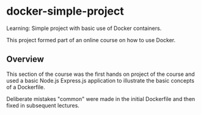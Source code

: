 # docker-simple-project
Learning: Simple project with basic use of Docker containers.

This project formed part of an online course on how to use Docker.

## Overview

This section of the course was the first hands on project of the course and used a basic Node.js Express.js application to illustrate the basic concepts of a Dockerfile.

Deliberate mistakes "common" were made in the initial Dockerfile and then fixed in subsequent lectures.
